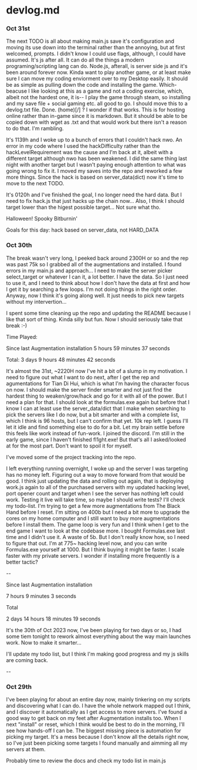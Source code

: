# devlog.md

### Oct 31st

The next TODO is all about making main.js save it's configuration and moving its use down into the terminal rather than the annoying, but at first welcomed, prompts. I didn't know I could use flags, although, I could have assumed. It's js after all. It can do all the things a modern programing/scripting lang can do. Node.js, afterall, is server side js and it's been around forever now. Kinda want to play another game, or at least make sure I can move my coding enviorment over to my Desktop easily. It should be as simple as pulling down the code and installing the game. Which- beacuse I like looking at this as a game and not a coding exercise, which, albeit not the hardest one, it is-- I play the game through steam, so installing and my save file + social gaming etc. all good to go. I should move this to a devlog.txt file. Done. (home)[/] ? I wonder if that works. This is for hosting online rather than in-game since it is markdown. But it should be able to be copied down with wget as .txt and that would work but there isn't a reason to do that. I'm rambling.

It's 1139h and I woke up to a bunch of errors that I couldn't hack nwo. An error in my code where I used the hackDifficulty rather than the hackLevelRequirement was the cause and I'm back at it, albeit with a different target although nwo has been weakened. I did the same thing last night with another target but I wasn't paying enough attention to what was going wrong to fix it. I moved my saves into the repo and reworked a few more things. Since the hack is based on server_data(dict) now it's time to move to the next TODO.

It's 0120h and I've finished the goal, I no longer need the hard data.
But I need to fix hack.js that just hacks up the chain now...
Also, I think I should target lower than the higest possible target...
Not sure what tho.

Halloween! Spooky Bitburnin'

Goals for this day: hack based on server_data, not HARD_DATA


### Oct 30th

The break wasn't very long, I peeked back around 2300H or so and the rep was past 75k so I grabbed all of the augmentations and installed. I found errors in my main.js and approach... I need to make the server picker select_target or whatever I can it, a lot better. I have the data. So I just need to use it, and I need to think about how I don't have the data at first and how I get it by searching a few loops. I'm not doing things in the right order. Anyway, now I think it's going along well. It just needs to pick new targets without my intervertion...

I spent some time cleaning up the repo and updating the README because I like that sort of thing. Kinda silly but fun. Now I should seriously take that break :-)

Time Played:

Since last Augmentation installation 5 hours 59 minutes 37 seconds

Total: 3 days 9 hours 48 minutes 42 seconds


It's almost the 31st, ~2220H now I've hit a bit of a slump in my motivation. I need to figure out what I want to do next, after I get the rep and agumentations for Tian Di Hui, which is what I'm having the character focus on now. I should make the server finder smarter and not just find the hardest thing to weaken/grow/hack and go for it with all of the power. But I need a plan for that. I should look at the formulas.exe again but before that I know I can at least use the server_data/dict that I make when searching to pick the servers like I do now, but a bit smarter and with a complete list, which I think is 96 hosts, but I can't confirm that yet. 10k rep left. I guess I'll let it idle and find something else to do for a bit. Let my brain settle before this feels like work instead of fun-work. I joined the discord. I'm still in the early game, since I haven't finished fl1ght.exe! But that's all I asked/looked at for the most part. Don't want to spoil it for myself.

I've moved some of the project tracking into the repo.

I left everything running overnight, I woke up and the server I was targeting has no money left. Figuring out a way to move forward from that would be good. I think just updating the data and rolling out again, that is deploying work.js again to all of the purchased servers with my updated hacking level, port opener count and target when I see the server has nothing left could work. Testing it live will take time, so maybe I should write tests? I'll check my todo-list. I'm trying to get a few more augmentations from The Black Hand before I reset. I'm sitting on 400b but I need a bit more to upgrade the cores on my home computer and I still want to buy more augmentations before I install them. The game loop is very fun and I think when I get to the end game I want to look at the codebase more. I bought Formulas.exe last time and I didn't use it. A waste of 5b. But I don't really know how, so I need to figure that out. I'm at 775~ hacking level now, and you can write Formulas.exe yourself at 1000. But I think buying it might be faster. I scale faster with my private servers. I wonder if installing more frequently is a better tactic?

--

Since last Augmentation installation

7 hours 9 minutes 3 seconds

Total

2 days 14 hours 18 minutes 19 seconds

It's the 30th of Oct 2023 now, I've been playing for two days or so, I had some tiem tonight to rework almost everything about the way main launches work. Now to make it smarter...

I'll update my todo list, but I think I'm making good progress and my js skills are coming back.

--

### Oct 29th

I've been playing for about an entire day now, mainly tinkering on my scripts and discovering what I can do. I have the whole network mapped out I think, and I discover it automatically as I get access to more servers. I've found a good way to get back on my feet after Augmentation installs too. When I next "install" or reset, which I think would be best to do in the morning, I'll see how hands-off I can be. The biggest missing piece is automation for picking my target. It's a mess because I don't know all the details right now, so I've just been picking some targets I found manually and aimming all my servers at them.

Probably time to review the docs and check my todo list in main.js

